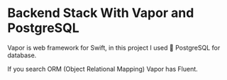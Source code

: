 # Backend Stack With Vapor and PostgreSQL

Vapor is web framework for Swift, in this project I used 🐘 PostgreSQL for database.

If you search ORM (Object Relational Mapping) Vapor has Fluent.
